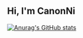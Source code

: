 ## Hi, I'm **CanonNi**

[![Anurag's GitHub stats](https://github-readme-stats.vercel.app/api?username=canonnizq)](https://github.com/anuraghazra/github-readme-stats)
